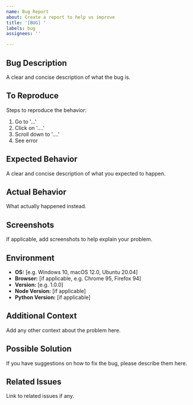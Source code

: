 ```yaml
---
name: Bug Report
about: Create a report to help us improve
title: '[BUG] '
labels: bug
assignees: ''

---
```


## Bug Description
A clear and concise description of what the bug is.

## To Reproduce
Steps to reproduce the behavior:
1. Go to '...'
2. Click on '....'
3. Scroll down to '....'
4. See error

## Expected Behavior
A clear and concise description of what you expected to happen.

## Actual Behavior
What actually happened instead.

## Screenshots
If applicable, add screenshots to help explain your problem.

## Environment
- **OS:** [e.g. Windows 10, macOS 12.0, Ubuntu 20.04]
- **Browser:** [if applicable, e.g. Chrome 95, Firefox 94]
- **Version:** [e.g. 1.0.0]
- **Node Version:** [if applicable]
- **Python Version:** [if applicable]

## Additional Context
Add any other context about the problem here.

## Possible Solution
If you have suggestions on how to fix the bug, please describe them here.

## Related Issues
Link to related issues if any.